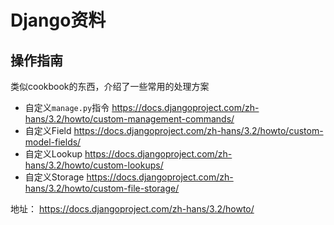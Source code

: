 # Django资料

## 操作指南
类似cookbook的东西，介绍了一些常用的处理方案

* 自定义`manage.py`指令 https://docs.djangoproject.com/zh-hans/3.2/howto/custom-management-commands/
* 自定义Field https://docs.djangoproject.com/zh-hans/3.2/howto/custom-model-fields/
* 自定义Lookup https://docs.djangoproject.com/zh-hans/3.2/howto/custom-lookups/
* 自定义Storage https://docs.djangoproject.com/zh-hans/3.2/howto/custom-file-storage/

地址： https://docs.djangoproject.com/zh-hans/3.2/howto/
